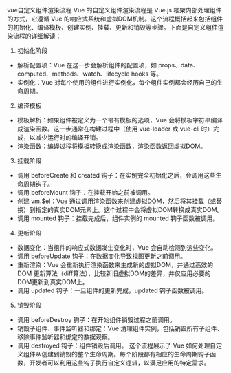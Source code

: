 vue自定义组件渲染流程
Vue 的自定义组件渲染流程是 Vue.js 框架内部处理组件的方式，它遵循 Vue 的响应式系统和虚拟DOM机制。这个流程概括起来包括组件的初始化、编译模板、创建实例、挂载、更新和销毁等步骤。下面是自定义组件渲染流程的详细解读：
1. 初始化阶段
- 解析配置项：Vue 在这一步会解析组件的配置项，如 props、data、computed、methods、watch、lifecycle hooks 等。
- 实例化：Vue 对每个使用的组件进行实例化，每个组件实例都会经历自己的生命周期。
2. 编译模板
- 模板解析：如果组件被定义为一个带有模板的选项，Vue 会将模板字符串编译成渲染函数。这一步通常在构建过程中（使用 vue-loader 或 vue-cli 时）完成，以减少运行时的编译开销。
- 渲染函数：编译过程将模板转换成渲染函数，渲染函数返回虚拟DOM。
3. 挂载阶段
- 调用 beforeCreate 和 created 钩子：在实例完全初始化之后，会调用这些生命周期钩子。
- 调用 beforeMount 钩子：在挂载开始之前被调用。
- 创建 vm.$el：Vue 通过调用渲染函数来创建虚拟DOM，然后将其挂载（或替换）到指定的真实DOM元素上。这个过程中会将虚拟DOM转换成真实DOM。
- 调用 mounted 钩子：挂载完成后，组件实例的 mounted 钩子函数被调用。
4. 更新阶段
- 数据变化：当组件的响应式数据发生变化时，Vue 会自动检测到这些变化。
- 调用 beforeUpdate 钩子：在数据变化导致视图更新之前调用。
- 重新渲染：Vue 会重新执行渲染函数来生成新的虚拟DOM，并通过高效的 DOM 更新算法（diff算法），比较新旧虚拟DOM的差异，并仅应用必要的DOM更新到真实DOM上。
- 调用 updated 钩子：一旦组件的更新完成，updated 钩子函数被调用。
5. 销毁阶段
- 调用 beforeDestroy 钩子：在开始组件销毁过程之前调用。
- 销毁子组件、事件监听器和绑定：Vue 清理组件实例，包括销毁所有子组件、移除事件监听器和绑定的数据观察。
- 调用 destroyed 钩子：组件销毁后调用。
这个流程展示了 Vue 如何处理自定义组件从创建到销毁的整个生命周期。每个阶段都有相应的生命周期钩子函数，开发者可以利用这些钩子执行自定义逻辑，以满足应用的特定需求。